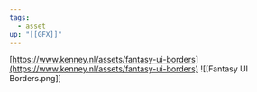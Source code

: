 ```yaml
---
tags:
  - asset
up: "[[GFX]]"
---
```

[https://www.kenney.nl/assets/fantasy-ui-borders](https://www.kenney.nl/assets/fantasy-ui-borders)
![[Fantasy UI Borders.png]]
